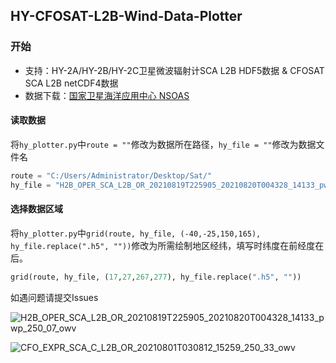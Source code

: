  ## HY-CFOSAT-L2B-Wind-Data-Plotter
 
 ### 开始
 * 支持：HY-2A/HY-2B/HY-2C卫星微波辐射计SCA L2B HDF5数据 & CFOSAT SCA L2B netCDF4数据
 * 数据下载：[国家卫星海洋应用中心 NSOAS](https://osdds.nsoas.org.cn)
 
 #### 读取数据
将`hy_plotter.py`中`route = ""`修改为数据所在路径，`hy_file = ""`修改为数据文件名
```py
route = "C:/Users/Administrator/Desktop/Sat/"
hy_file = "H2B_OPER_SCA_L2B_OR_20210819T225905_20210820T004328_14133_pwp_250_07_owv.h5"
```  
 #### 选择数据区域
 将`hy_plotter.py`中`grid(route, hy_file, (-40,-25,150,165), hy_file.replace(".h5", ""))`修改为所需绘制地区经纬，填写时纬度在前经度在后。
 ```py
 grid(route, hy_file, (17,27,267,277), hy_file.replace(".h5", ""))
 ```
 如遇问题请提交Issues  
 
![H2B_OPER_SCA_L2B_OR_20210819T225905_20210820T004328_14133_pwp_250_07_owv](https://user-images.githubusercontent.com/54111871/130322471-36a3eb55-6f9f-4e08-9635-f46821782d0d.png)

![CFO_EXPR_SCA_C_L2B_OR_20210801T030812_15259_250_33_owv](https://user-images.githubusercontent.com/79071461/130332521-a5f5c0ad-99f2-472f-b9ce-4b9e1280b3ae.png)
